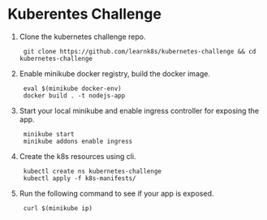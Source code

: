 # Kuberentes Challenge

1. Clone the kubernetes challenge repo.
    
        git clone https://github.com/learnk8s/kubernetes-challenge && cd kubernetes-challenge

2. Enable minikube docker registry, build the docker image. 

        eval $(minikube docker-env)
        docker build . -t nodejs-app

3. Start your local minikube and enable ingress controller for exposing the app.

        minikube start
        minikube addons enable ingress

4. Create the k8s resources using cli.

        kubectl create ns kubernetes-challenge
        kubectl apply -f k8s-manifests/
    
5. Run the following command to see if your app is exposed.

        curl $(minikube ip)
